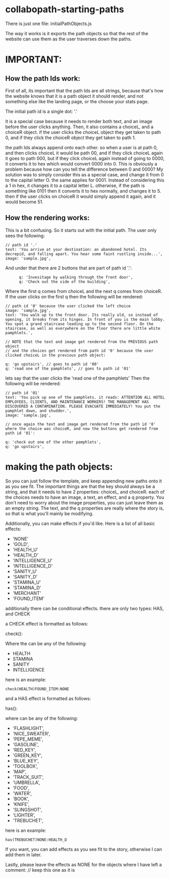 # collabopath-starting-paths

There is just one file: initialPathObjects.js

The way it works is it exports the path objects so that the rest of the website can use them as the user traverses down the paths.

# IMPORTANT:

## How the path Ids work:

First of all, its important that the path Ids are all strings, because that's how the website knows that it is a path object it should render, and not something else like the landing page, or the choose your stats page.

The initial path id is a single dot: '.'

It is a special case because it needs to render both text, and an image before the user clicks anything. Then, it also contains a choiceL, and a choiceR object. if the user clicks the choiceL object they get taken to path 0, and if they click the choiceR object they get taken to path 1.

the path Ids always append onto each other. so when a user is at path 0, and then clicks choiceL it would be path 00, and if they click choiceL again it goes to path 000, but if they click choiceL again instead of going to 0000, it converts it to hex which would convert 0000 into 0. This is obviously a problem because how can you tell the difference between 0 and 0000? My solution was to simply consider this as a special case, and change it from 0 to the capital letter O. the same applies for 0001. Instead of considering this a 1 in hex, it changes it to a capital letter L. otherwise, if the path is something like 0101 then it converts it to hex normally, and changes it to 5. then if the user clicks on choiceR it would simply append it again, and it would become 51.

## How the rendering works:

This is a bit confusing. So it starts out with the initial path. The user only sees the following:

```
// path id '.'
text: 'You arrive at your destination: an abandoned hotel. Its decrepid, and falling apart. You hear some faint rustling inside...',
image: 'sample.jpg',
```

And under that there are 2 buttons that are part of path id '.':

```
      q: 'Invesitage by walking through the front door',
      q: 'Check out the side of the building',
```

Where the first q comes from choiceL and the next q comes from choiceR.
If the user clicks on the first q then the following will be rendered:

```
// path id '0' because the user clicked the left choice
image: 'sample.jpg',
text: 'You walk up to the front door. Its really old, so instead of opening, it breaks from its hinges. In front of you is the main lobby. You spot a grand staircase leading up to the second floor. On the staircase, as well as everywhere on the floor there are little white pamphlets.',

// NOTE that the text and image get rendered from the PREVIOUS path object
// and the choices get rendered from path id '0' because the user clicked choiceL in the previous path object:

q: 'go upstairs', // goes to path id '00'
q: 'read one of the pamphlets', // goes to path id '01'
```

lets say that the user clicks the 'read one of the pamphlets'
Then the following will be rendered:
```
// path id '01'
text: 'You pick up one of the pamphlets. it reads: ATTENTION ALL HOTEL EMPLOYEES, CLIENTS, AND MAINTENANCE WORKERS! THE MANAGEMENT HAS DISCOVERED A CONTAMINATION. PLEASE EVACUATE IMMEDIATELY! You put the pamphlet down, and shudder.',
image: 'sample.jpg',

// once again the text and image get rendered from the path id '0' where the choice was choiceR, and now the buttons get rendered from path id '01':

q: 'check out one of the other pamphlets',
q: 'go upstairs',
```


# making the path objects:

So you can just follow the template, and keep appending new paths onto it as you see fit. The important things are that the key should always be a string, and that it needs to have 2 properties: choiceL, and choiceR. each of the choices needs to have an image, a text, an effect, and a q property. You don't need to worry about the image properties, you can just leave them as an empty string. The text, and the q properties are really where the story is, so that is what you'll mainly be modifying.

Additionally, you can make effects if you'd like. Here is a list of all basic effects:

- 'NONE'
- 'GOLD',
- 'HEALTH_U'
- 'HEALTH_D'
- 'INTELLIGENCE_U'
- 'INTELLIGENCE_D'
- 'SANITY_U'
- 'SANITY_D'
- 'STAMINA_U'
- 'STAMINA_D'
- 'MERCHANT'
- 'FOUND_ITEM'

additionally there can be conditional effects. there are only two types: HAS, and CHECK

a CHECK effect is formatted as follows:

check(<STAT ATTRIBUTE>)<PICK ONE OF THE ABOVE EFFECTS>:<PICK ONE OF THE ABOVE EFFECTS>

Where the <STAT ATTRIBUTE> can be any of the following:

- HEALTH
- STAMINA
- SANITY
- INTELLIGENCE

here is an example:
```
check(HEALTH)FOUND_ITEM:NONE
```

and a HAS effect is formatted as follows:

has(<ITEM>)<PICK ONE OF THE ABOVE EFFECTS>:<PICK ONE OF THE ABOVE EFFECTS>

where <ITEM> can be any of the following:

-  'FLASHLIGHT',
-  'NICE_SWEATER',
-  'PEPE_MEME',
-  'GASOLINE',
-  'RED_KEY',
-  'GREEN_KEY',
-  'BLUE_KEY',
-  'TOOLBOX',
-  'MAP',
-  'TRACK_SUIT',
-  'UMBRELLA',
-  'FOOD',
-  'WATER',
-  'BOOK',
-  'KNIFE',
-  'SLINGSHOT',
-  'LIGHTER',
-  'TREBUCHET',

here is an example:
```
has(TREBUCHET)NONE:HEALTH_D
```

If you want, you can add effects as you see fit to the story, otherwise I can add them in later.


Lastly, please leave the effects as NONE for the objects where I have left a comment: // keep this one as it is
